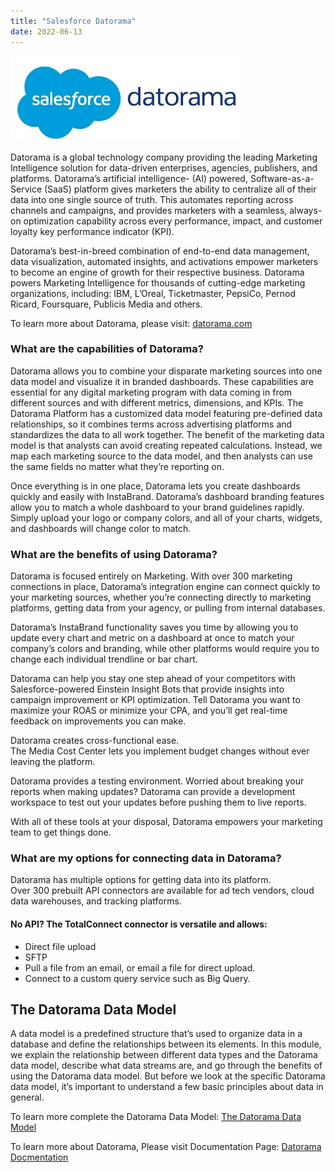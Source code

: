```yaml
---
title: "Salesforce Datorama"
date: 2022-06-13
---
```


![alt text](https://github.com/shendeashish09/github-pages-with-jekyll/blob/main/assets/Salesforce-datorama.jpg "Salesforce Datorama Image")

<!-- ... you can [get the PDF](/assets/mydoc.pdf) directly. -->

Datorama is a global technology company providing the leading Marketing Intelligence solution for data-driven enterprises, agencies, publishers, and platforms. Datorama’s artificial intelligence- (AI) powered, Software-as-a-Service (SaaS) platform gives marketers the ability to centralize all of their data into one single source of truth. This automates reporting across channels and campaigns, and provides marketers with a seamless, always-on optimization capability across every performance, impact, and customer loyalty key performance indicator (KPI). 

Datorama’s best-in-breed combination of end-to-end data management, data visualization, automated insights, and activations empower marketers to become an engine of growth for their respective business. Datorama powers Marketing Intelligence for thousands of cutting-edge marketing organizations, including: IBM, L’Oreal, Ticketmaster, PepsiCo, Pernod Ricard, Foursquare, Publicis Media and others. 

To learn more about Datorama, please visit: [datorama.com](https://datorama.com/)

### What are the capabilities of Datorama?

Datorama allows you to combine your disparate marketing sources into one data model and visualize it in branded dashboards.
These capabilities are essential for any digital marketing program with data coming in from different sources and with different metrics, 
dimensions, and KPIs. The Datorama Platform has a customized data model featuring pre-defined data relationships, 
so it combines terms across advertising platforms and standardizes the data to all work together. 
The benefit of the marketing data model is that analysts can avoid creating repeated calculations. 
Instead, we map each marketing source to the data model, and then analysts can use the same fields no matter what they’re reporting on.

Once everything is in one place, Datorama lets you create dashboards quickly and easily with InstaBrand. 
Datorama’s dashboard branding features allow you to match a whole dashboard to your brand guidelines rapidly. 
Simply upload your logo or company colors, and all of your charts, widgets, and dashboards will change color to match.


### What are the benefits of using Datorama?

Datorama is focused entirely on Marketing. 
With over 300 marketing connections in place, Datorama’s integration engine can connect quickly to your marketing sources, 
whether you’re connecting directly to marketing platforms, getting data from your agency,
or pulling from internal databases.

Datorama’s InstaBrand functionality saves you time by allowing you to update every chart and metric 
on a dashboard at once to match your company’s colors and branding, 
while other platforms would require you to change each individual trendline or bar chart.

Datorama can help you stay one step ahead of your competitors with Salesforce-powered Einstein Insight Bots 
that provide insights into campaign improvement or KPI optimization. 
Tell Datorama you want to maximize your ROAS or minimize your CPA, 
and you’ll get real-time feedback on improvements you can make.

Datorama creates cross-functional ease.  
The Media Cost Center lets you implement budget changes without ever leaving the platform.

Datorama provides a testing environment. 
Worried about breaking your reports when making updates? 
Datorama can provide a development workspace to test out your updates before pushing them to live reports.

With all of these tools at your disposal, 
Datorama empowers your marketing team to get things done.

### What are my options for connecting data in Datorama?

Datorama has multiple options for getting data into its platform.  
Over 300 prebuilt API connectors are available for ad tech vendors, cloud data warehouses, and tracking platforms.

#### No API? The TotalConnect connector is versatile and allows:

- Direct file upload
- SFTP
- Pull a file from an email, or email a file for direct upload.
- Connect to a custom query service such as Big Query.

## The Datorama Data Model
A data model is a predefined structure that’s used to organize data in a database and define the relationships between its elements. In this module, we explain the relationship between different data types and the Datorama data model, describe what data streams are, and go through the benefits of using the Datorama data model. But before we look at the specific Datorama data model, it’s important to understand a few basic principles about data in general. 

To learn more complete the Datorama Data Model: [The Datorama Data Model](https://trailhead.salesforce.com/en/content/learn/modules/datorama-data-model?trail_id=get-started-with-datorama)





To learn more about Datorama, Please visit Documentation Page: [Datorama Docmentation](https://help.salesforce.com/s/articleView?id=sf.datorama.htm&type=5) 
